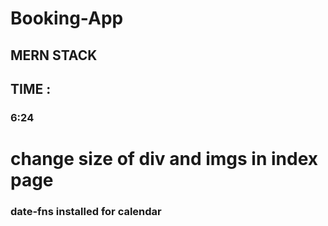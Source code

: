 # Booking-App

## MERN STACK

## TIME :
###  6:24

# change size of div and imgs in index page

### date-fns installed for calendar